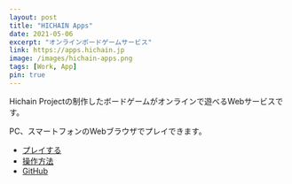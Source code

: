 ```yaml
---
layout: post
title: "HICHAIN Apps"
date: 2021-05-06
excerpt: "オンラインボードゲームサービス"
link: https://apps.hichain.jp
image: /images/hichain-apps.png
tags: [Work, App]
pin: true
---
```


Hichain Projectの制作したボードゲームがオンラインで遊べるWebサービスです。

PC、スマートフォンのWebブラウザでプレイできます。

- [プレイする](https://apps.hichain.jp)
- [操作方法](https://hichain.jp/hichain-apps/)
- [GitHub](https://github.com/hichain/web_apps/)

